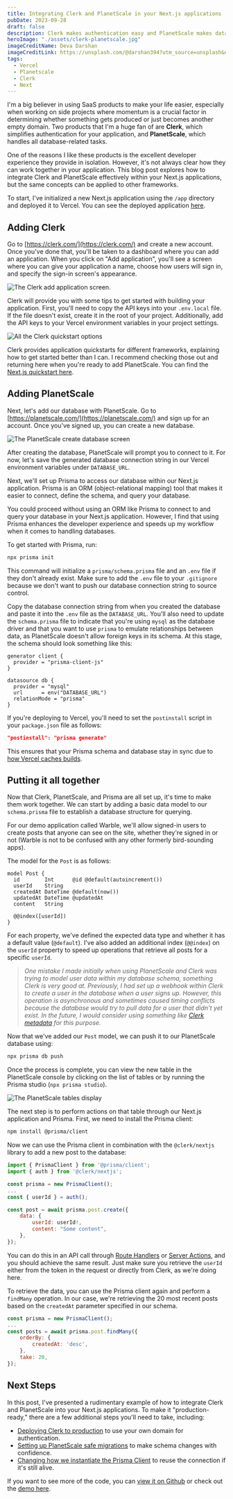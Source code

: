 ```yaml
---
title: Integrating Clerk and PlanetScale in your Next.js applications
pubDate: 2023-09-28
draft: false
description: Clerk makes authentication easy and PlanetScale makes databases easy but how do you make them work together?
heroImage: "./assets/clerk-planetscale.jpg"
imageCreditName: Deva Darshan
imageCreditLink: https://unsplash.com/@darshan394?utm_source=unsplash&utm_medium=referral&utm_content=creditCopyText
tags:
  - Vercel
  - Planetscale
  - Clerk
  - Next
---
```


I'm a big believer in using SaaS products to make your life easier, especially when working on side projects where momentum is a crucial factor in determining whether something gets produced or just becomes another empty domain. Two products that I'm a huge fan of are **Clerk**, which simplifies authentication for your application, and **PlanetScale**, which handles all database-related tasks.

One of the reasons I like these products is the excellent developer experience they provide in isolation. However, it's not always clear how they can work together in your application. This blog post explores how to integrate Clerk and PlanetScale effectively within your Next.js applications, but the same concepts can be applied to other frameworks.

To start, I've initialized a new Next.js application using the `/app` directory and deployed it to Vercel. You can see the deployed application [here](https://warble-plum.vercel.app/).

## Adding Clerk

Go to [https://clerk.com/](https://clerk.com/) and create a new account. Once you've done that, you'll be taken to a dashboard where you can add an application. When you click on "Add application", you'll see a screen where you can give your application a name, choose how users will sign in, and specify the sign-in screen's appearance.

![The Clerk add application screen.](./assets/clerk-create.png)

Clerk will provide you with some tips to get started with building your application. First, you'll need to copy the API keys into your `.env.local` file. If the file doesn't exist, create it in the root of your project. Additionally, add the API keys to your Vercel environment variables in your project settings.

![All the Clerk quickstart options](./assets/clerk-quickstarts.png)

Clerk provides application quickstarts for different frameworks, explaining how to get started better than I can. I recommend checking those out and returning here when you're ready to add PlanetScale. You can find the [Next.js quickstart here](https://clerk.com/docs/quickstarts/nextjs).

## Adding PlanetScale

Next, let's add our database with PlanetScale. Go to [https://planetscale.com/](https://planetscale.com/) and sign up for an account. Once you've signed up, you can create a new database.

![The PlanetScale create database screen](./assets/planetscale-create-database.png)

After creating the database, PlanetScale will prompt you to connect to it. For now, let's save the generated database connection string in our Vercel environment variables under `DATABASE_URL`.

Next, we'll set up Prisma to access our database within our Next.js application. Prisma is an ORM (object-relational mapping) tool that makes it easier to connect, define the schema, and query your database.

You could proceed without using an ORM like Prisma to connect to and query your database in your Next.js application. However, I find that using Prisma enhances the developer experience and speeds up my workflow when it comes to handling databases.

To get started with Prisma, run:

```sh
npx prisma init
```

This command will initialize a `prisma/schema.prisma` file and an `.env` file if they don't already exist. Make sure to add the `.env` file to your `.gitignore` because we don't want to push our database connection string to source control.

Copy the database connection string from when you created the database and paste it into the `.env` file as the `DATABASE_URL`. You'll also need to update the `schema.prisma` file to indicate that you're using `mysql` as the database driver and that you want to use `prisma` to emulate relationships between data, as PlanetScale doesn't allow foreign keys in its schema. At this stage, the schema should look something like this:

```prisma
generator client {
  provider = "prisma-client-js"
}

datasource db {
  provider = "mysql"
  url      = env("DATABASE_URL")
  relationMode = "prisma"
}

```

If you're deploying to Vercel, you'll need to set the `postinstall` script in your `package.json` file as follows:

```json
"postinstall": "prisma generate"
```

This ensures that your Prisma schema and database stay in sync due to [how Vercel caches builds](https://www.prisma.io/docs/guides/other/troubleshooting-orm/help-articles/vercel-caching-issue).

## Putting it all together

Now that Clerk, PlanetScale, and Prisma are all set up, it's time to make them work together. We can start by adding a basic data model to our `schema.prisma` file to establish a database structure for querying.

For our demo application called Warble, we'll allow signed-in users to create posts that anyone can see on the site, whether they're signed in or not (Warble is not to be confused with any other formerly bird-sounding apps).

The model for the `Post` is as follows:

```prisma
model Post {
  id        Int      @id @default(autoincrement())
  userId    String
  createdAt DateTime @default(now())
  updatedAt DateTime @updatedAt
  content   String

  @@index([userId])
}
```

For each property, we've defined the expected data type and whether it has a default value (`@default`). I've also added an additional index (`@@index`) on the `userId` property to speed up operations that retrieve all posts for a specific `userId`.

> _One mistake I made initially when using PlanetScale and Clerk was trying to model user data within my database schema, something Clerk is very good at. Previously, I had set up a webhook within Clerk to create a user in the database when a user signs up. However, this operation is asynchronous and sometimes caused timing conflicts because the database would try to pull data for a user that didn't yet exist. In the future, I would consider using something like [Clerk metadata](https://clerk.com/docs/users/metadata) for this purpose._

Now that we've added our `Post` model, we can push it to our PlanetScale database using:

```sh
npx prisma db push
```

Once the process is complete, you can view the new table in the PlanetScale console by clicking on the list of tables or by running the Prisma studio (`npx prisma studio`).

![The PlanetScale tables display](./assets/planetscale-tables.png)

The next step is to perform actions on that table through our Next.js application and Prisma. First, we need to install the Prisma client:

```sh
npm install @prisma/client
```

Now we can use the Prisma client in combination with the `@clerk/nextjs` library to add a new post to the database:

```javascript
import { PrismaClient } from '@prisma/client';
import { auth } from '@clerk/nextjs';

const prisma = new PrismaClient();
...
const { userId } = auth();

const post = await prisma.post.create({
	data: {
		userId: userId!,
		content: "Some content",
	},
});
```

You can do this in an API call through [Route Handlers](https://nextjs.org/docs/app/building-your-application/routing/route-handlers) or [Server Actions](https://nextjs.org/docs/app/api-reference/functions/server-actions), and you should achieve the same result. Just make sure you retrieve the `userId` either from the token in the request or directly from Clerk, as we're doing here.

To retrieve the data, you can use the Prisma client again and perform a `findMany` operation. In our case, we're retrieving the 20 most recent posts based on the `createdAt` parameter specified in our schema.

```javascript
const prisma = new PrismaClient();
...
const posts = await prisma.post.findMany({
	orderBy: {
		createdAt: 'desc',
	},
	take: 20,
});

```

## Next Steps

In this post, I've presented a rudimentary example of how to integrate Clerk and PlanetScale into your Next.js applications. To make it "production-ready," there are a few additional steps you'll need to take, including:

- [Deploying Clerk to production](https://clerk.com/docs/deployments/overview) to use your own domain for authentication.
- [Setting up PlanetScale safe migrations](https://planetscale.com/docs/concepts/safe-migrations) to make schema changes with confidence.
- [Changing how we instantiate the Prisma Client](https://www.prisma.io/docs/guides/other/troubleshooting-orm/help-articles/nextjs-prisma-client-dev-practices) to reuse the connection if it's still alive.

If you want to see more of the code, you can [view it on Github](https://github.com/timveletta/warble) or check out the [demo here](https://warble-plum.vercel.app/).

